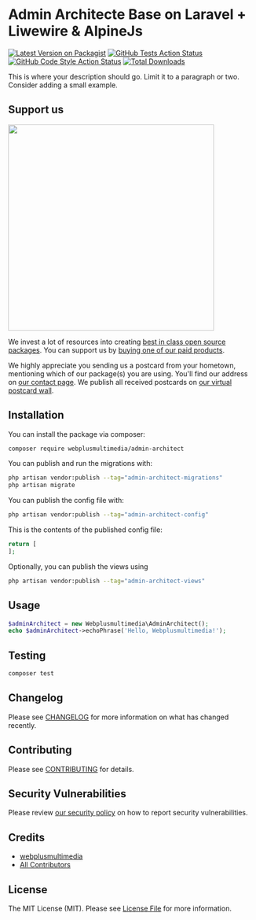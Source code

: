 # Admin Architecte Base on Laravel + Liwewire & AlpineJs

[![Latest Version on Packagist](https://img.shields.io/packagist/v/webplusmultimedia/admin-architect.svg?style=flat-square)](https://packagist.org/packages/webplusmultimedia/admin-architect)
[![GitHub Tests Action Status](https://img.shields.io/github/workflow/status/webplusmultimedia/admin-architect/run-tests?label=tests)](https://github.com/webplusmultimedia/admin-architect/actions?query=workflow%3Arun-tests+branch%3Amain)
[![GitHub Code Style Action Status](https://img.shields.io/github/workflow/status/webplusmultimedia/admin-architect/Fix%20PHP%20code%20style%20issues?label=code%20style)](https://github.com/webplusmultimedia/admin-architect/actions?query=workflow%3A"Fix+PHP+code+style+issues"+branch%3Amain)
[![Total Downloads](https://img.shields.io/packagist/dt/webplusmultimedia/admin-architect.svg?style=flat-square)](https://packagist.org/packages/webplusmultimedia/admin-architect)

This is where your description should go. Limit it to a paragraph or two. Consider adding a small example.

## Support us

[<img src="https://github-ads.s3.eu-central-1.amazonaws.com/admin-architect.jpg?t=1" width="419px" />](https://spatie.be/github-ad-click/admin-architect)

We invest a lot of resources into creating [best in class open source packages](https://spatie.be/open-source). You can support us by [buying one of our paid products](https://spatie.be/open-source/support-us).

We highly appreciate you sending us a postcard from your hometown, mentioning which of our package(s) you are using. You'll find our address on [our contact page](https://spatie.be/about-us). We publish all received postcards on [our virtual postcard wall](https://spatie.be/open-source/postcards).

## Installation

You can install the package via composer:

```bash
composer require webplusmultimedia/admin-architect
```

You can publish and run the migrations with:

```bash
php artisan vendor:publish --tag="admin-architect-migrations"
php artisan migrate
```

You can publish the config file with:

```bash
php artisan vendor:publish --tag="admin-architect-config"
```

This is the contents of the published config file:

```php
return [
];
```

Optionally, you can publish the views using

```bash
php artisan vendor:publish --tag="admin-architect-views"
```

## Usage

```php
$adminArchitect = new Webplusmultimedia\AdminArchitect();
echo $adminArchitect->echoPhrase('Hello, Webplusmultimedia!');
```

## Testing

```bash
composer test
```

## Changelog

Please see [CHANGELOG](CHANGELOG.md) for more information on what has changed recently.

## Contributing

Please see [CONTRIBUTING](CONTRIBUTING.md) for details.

## Security Vulnerabilities

Please review [our security policy](../../security/policy) on how to report security vulnerabilities.

## Credits

- [webplusmultimedia](https://github.com/webplusmultimedia)
- [All Contributors](../../contributors)

## License

The MIT License (MIT). Please see [License File](LICENSE.md) for more information.
